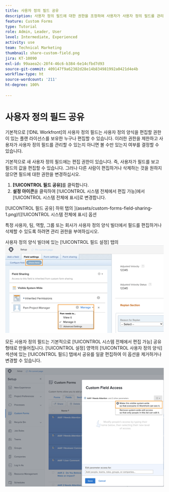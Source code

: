 ```yaml
---
title: 사용자 정의 필드 공유
description: 사용자 정의 필드에 대한 권한을 조정하여 사용자가 사용자 정의 필드를 관리할 수 있는지 또는 볼 수만 있는지 여부를 결정하는 방법을 알아봅니다.
feature: Custom Forms
type: Tutorial
role: Admin, Leader, User
level: Intermediate, Experienced
activity: use
team: Technical Marketing
thumbnail: share-custom-field.png
jira: KT-10090
exl-id: 99aaea2c-28f4-46c6-b384-6e14cfbd7d93
source-git-commit: 409147f9a62302d28e14b834981992a0421d4e4b
workflow-type: ht
source-wordcount: '211'
ht-degree: 100%

---
```


# 사용자 정의 필드 공유

기본적으로 [!DNL Workfront]의 사용자 정의 필드는 사용자 정의 양식을 편집할 권한이 있는 플랜 라이선스를 보유한 누구나 편집할 수 있습니다. 이러한 권한을 제한하고 사용자가 사용자 정의 필드를 관리할 수 있는지 아니면 볼 수만 있는지 여부를 결정할 수 있습니다.

기본적으로 새 사용자 정의 필드에는 편집 권한이 있습니다. 즉, 사용자가 필드를 보고 필드의 값을 편집할 수 있습니다. 그러나 다른 사람이 편집하거나 삭제하는 것을 원하지 않으면 필드에 대한 권한을 변경하십시오.

1. **[!UICONTROL 필드 공유]**&#x200B;를 클릭합니다.
1. **설정 아이콘**&#x200B;을 클릭하여 [!UICONTROL 시스템 전체에서 편집 가능]에서 [!UICONTROL 시스템 전체에 표시]로 변경합니다.

[!UICONTROL 필드 공유] 하위 탭의 ](assets/custom-forms-field-sharing-1.png)![[!UICONTROL 시스템 전체에 표시] 옵션

특정 사용자, 팀, 역할, 그룹 또는 회사가 사용자 정의 양식 빌더에서 필드를 편집하거나 삭제할 수 있도록 하려면 관리 권한을 부여하십시오.

사용자 정의 양식 빌더에 있는 [!UICONTROL 필드 설정] 탭의 ![[!UICONTROL 필드 공유] 하위 탭](assets/custom-forms-field-sharing-2.png)

모든 사용자 정의 필드는 기본적으로 [!UICONTROL 시스템 전체에서 편집 가능] 공유 형태로 만들어집니다. [!UICONTROL 설정] 영역의 [!UICONTROL 사용자 정의 양식] 섹션에 있는 [!UICONTROL 필드] 탭에서 공유를 일괄 편집하여 이 옵션을 제거하거나 변경할 수 있습니다.

![[!UICONTROL 사용자 정의 필드 액세스 권한] 창](assets/custom-forms-field-sharing-3.png)
